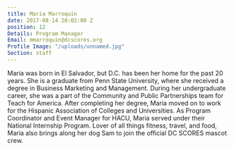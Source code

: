 ```yaml
---
title: Maria Marroquin
date: 2017-08-14 20:02:00 Z
position: 12
Details: Program Manager
Email: mmarroquin@dcscores.org
Profile Image: "/uploads/unnamed.jpg"
Section: staff
---
```


Maria was born in El Salvador, but D.C. has been her home for the past 20 years. She is a graduate from Penn State University, where she received a degree in Business Marketing and Management. During her undergraduate career, she was a part of the Community and Public Partnerships team for Teach for America. After completing her degree, Maria moved on to work for the Hispanic Association of Colleges and Universities. As Program Coordinator and Event Manager for HACU, Maria served under their National Internship Program. Lover of all things fitness, travel, and food, Maria also brings along her dog Sam to join the official DC SCORES mascot crew.